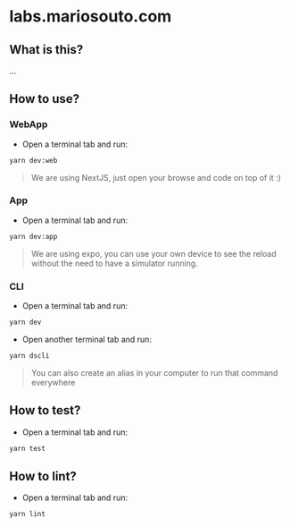 # labs.mariosouto.com

## What is this?

...

## How to use?

### WebApp

- Open a terminal tab and run:

```sh
yarn dev:web
```

> We are using NextJS, just open your browse and code on top of it :)

### App
- Open a terminal tab and run:
```sh
yarn dev:app
```

> We are using expo, you can use your own device to see the reload without the need to have a simulator running.

### CLI

- Open a terminal tab and run:

```sh
yarn dev
```

- Open another terminal tab and run:

```sh
yarn dscli
```

> You can also create an alias in your computer to run that command everywhere

## How to test?

- Open a terminal tab and run:

```sh
yarn test
```

## How to lint?

- Open a terminal tab and run:

```sh
yarn lint
```
